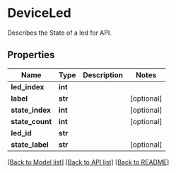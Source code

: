 # DeviceLed

Describes the State of a led for API.

## Properties
Name | Type | Description | Notes
------------ | ------------- | ------------- | -------------
**led_index** | **int** |  | 
**label** | **str** |  | [optional] 
**state_index** | **int** |  | [optional] 
**state_count** | **int** |  | [optional] 
**led_id** | **str** |  | 
**state_label** | **str** |  | [optional] 

[[Back to Model list]](../README.md#documentation-for-models) [[Back to API list]](../README.md#documentation-for-api-endpoints) [[Back to README]](../README.md)


